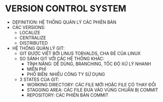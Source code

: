 # VERSION CONTROL SYSTEM
- DEFINITION: HỆ THỐNG QUẢN LÝ CÁC PHIÊN BẢN 
- CÁC VERSIONS: 
    - LOCALIZE
    - CENTRALIZE 
    - DISTRIBUTED
- HỆ THỐNG QUẢN LÝ GIT: 
    - GIT ĐƯỢC VIẾT BỞI LINUS TORVALDS, CHA ĐẺ CỦA LINUX
    - SO SÁNH GIT VỚI CÁC HỆ THỐNG KHÁC:
        - TÍNH NĂNG: DỄ DÙNG, BRANCHING, TỐC ĐỘ XỬ LÝ NHANH
        - MIỄN PHÍ 
        - PHỔ BIẾN: NHIỀU CÔNG TY SỬ DỤNG
    - 3 STATES CỦA GIT: 
        - WORKING DIRECTORY: CÁC FILE MỚI HOẶC FILE CÓ THAY ĐỔI 
        - STAGGING AREA: CÁC FILE ĐƯA VÀO VÙNG CHUẨN BỊ COMMIT 
        - REPOSITORY: CÁC PHIÊN BẢN COMMIT 
